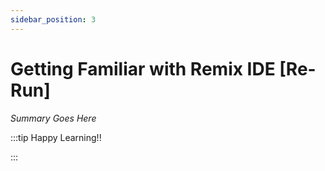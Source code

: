 ```yaml
---
sidebar_position: 3
---
```


# Getting Familiar with Remix IDE [Re-Run]

_Summary Goes Here_

:::tip Happy Learning!!

<QuestButton text="Go To Quest" link="https://app.stackup.dev/quest_page/getting-familiar-with-remix-ide-[re-run]" />

:::
